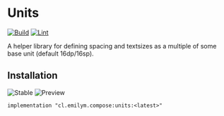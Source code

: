 # Units
[![Build](https://github.com/ComposeComponents/Units/actions/workflows/build.yml/badge.svg)](https://github.com/ComposeComponents/Units/actions/workflows/build.yml)
[![Lint](https://github.com/ComposeComponents/Units/actions/workflows/lint.yml/badge.svg)](https://github.com/ComposeComponents/Units/actions/workflows/lint.yml)

A helper library for defining spacing and textsizes as a multiple of some base unit (default 16dp/16sp).

## Installation
![Stable](https://img.shields.io/github/v/release/ComposeComponents/Units?label=Stable)
![Preview](https://img.shields.io/github/v/release/ComposeComponents/Units?label=Preview&include_prereleases)

```
implementation "cl.emilym.compose:units:<latest>"
```